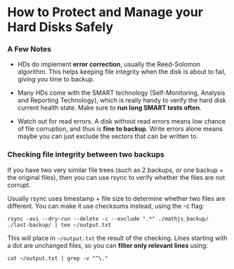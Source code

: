 # How to Protect and Manage your Hard Disks Safely

### A Few Notes

- HDs do implement **error correction**, usually the Reed-Solomon algorithm. This helps keeping file integrity when the disk is about to fail, giving you time to backup.

- Many HDs come with the SMART technology (Self-Monitoring, Analysis and Reporting Technology), which is really handy to verify the hard disk current health state. Make sure to **run long SMART tests often**.

- Watch out for read errors. A disk without read errors means low chance of file corruption, and thus is **fine to backup**. Write errors alone means maybe you can just exclude the sectors that can be written to.


### Checking file integrity between two backups

If you have two very similar file trees (such as 2 backups, or one backup + the original files), then you can use rsync to verify whether the files are not corrupt.

Usually rsync uses timestamp + file size to determine whether two files are different. You can make it use checksums instead, using the -c flag:

```
rsync -avi --dry-run --delete -c --exclude ".*" ./mathjs_backup/ ./last-backup/ | tee ~/output.txt
```

This will place in `~/output.txt` the result of the checking. Lines starting with a dot are unchanged files, so you can **filter only relevant lines** using:

```
cat ~/output.txt | grep -v "^\."
```

